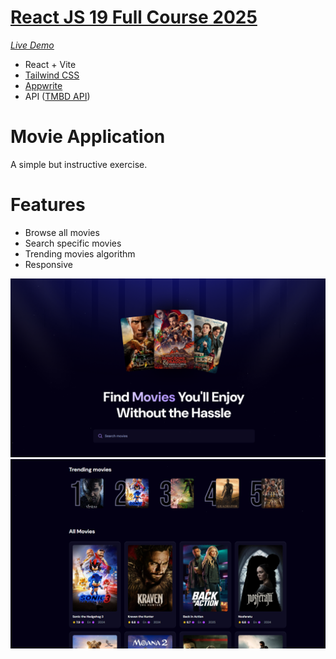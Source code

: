 # <a href="https://youtu.be/dCLhUialKPQ?si=yTqN89-O7X32jjpU">React JS 19 Full Course 2025</a>

<u><i><a href="https://susannainkilainen.github.io/ReactMovieApp/">Live Demo</a></i></u>

<ul>
<li>React + Vite</li>
<li><a href="https://flowbite.com/docs/getting-started/introduction/">Tailwind CSS</a></li>
<li><a href="https://cloud.appwrite.io/">Appwrite</a> </li>
<li>API (<a href="https://www.themoviedb.org/">TMBD API</a>)</li>
</ul>

# Movie Application
A simple but instructive exercise.

# Features
<ul>
<li>Browse all movies</li>
<li>Search specific movies</li>
<li>Trending movies algorithm</li>
<li>Responsive</li>
</ul>

![valmis.PNG](public/valmis.PNG)
![valmis2.PNG](public/valmis2.PNG)